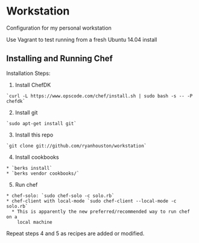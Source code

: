 # Workstation

Configuration for my personal workstation

Use Vagrant to test running from a fresh Ubuntu 14.04 install

## Installing and Running Chef

Installation Steps:
  1. Install ChefDK

    `curl -L https://www.opscode.com/chef/install.sh | sudo bash -s -- -P chefdk`

  2. Install git

    `sudo apt-get install git`

  3. Install this repo

    `git clone git://github.com/ryanhouston/workstation`

  4. Install cookbooks

    * `berks install`
    * `berks vendor cookbooks/`

  5. Run chef

    * chef-solo: `sudo chef-solo -c solo.rb`
    * chef-client with local-mode `sudo chef-client --local-mode -c solo.rb`
      * This is apparently the new preferred/recommended way to run chef on a
        local machine

Repeat steps 4 and 5 as recipes are added or modified.

